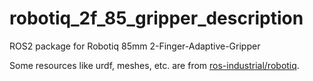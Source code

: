 # robotiq_2f_85_gripper_description
ROS2 package for Robotiq 85mm 2-Finger-Adaptive-Gripper

Some resources like urdf, meshes, etc. are from [ros-industrial/robotiq](https://github.com/ros-industrial/robotiq). 
